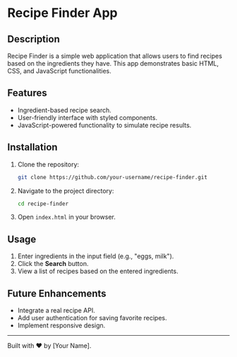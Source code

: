 
# Recipe Finder App

## Description
Recipe Finder is a simple web application that allows users to find recipes based on the ingredients they have. This app demonstrates basic HTML, CSS, and JavaScript functionalities.

## Features
- Ingredient-based recipe search.
- User-friendly interface with styled components.
- JavaScript-powered functionality to simulate recipe results.

## Installation
1. Clone the repository:
   ```bash
   git clone https://github.com/your-username/recipe-finder.git
   ```
2. Navigate to the project directory:
   ```bash
   cd recipe-finder
   ```
3. Open `index.html` in your browser.

## Usage
1. Enter ingredients in the input field (e.g., "eggs, milk").
2. Click the **Search** button.
3. View a list of recipes based on the entered ingredients.

## Future Enhancements
- Integrate a real recipe API.
- Add user authentication for saving favorite recipes.
- Implement responsive design.

---

Built with ❤️ by [Your Name].
